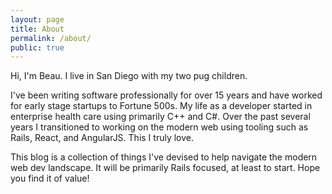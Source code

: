 ```yaml
---
layout: page
title: About
permalink: /about/
public: true
---
```


Hi, I'm Beau.  I live in San Diego with my two pug children.

I've been writing software professionally for over 15 years and have worked for early stage startups to Fortune 500s.  My life as a developer started in enterprise health care using primarily C++ and C#.  Over the past several years I transitioned to working on the modern web using tooling such as Rails, React, and AngularJS.  This I truly love.

This blog is a collection of things I've devised to help navigate the modern web dev landscape.  It will be primarily Rails focused, at least to start.  Hope you find it of value!
